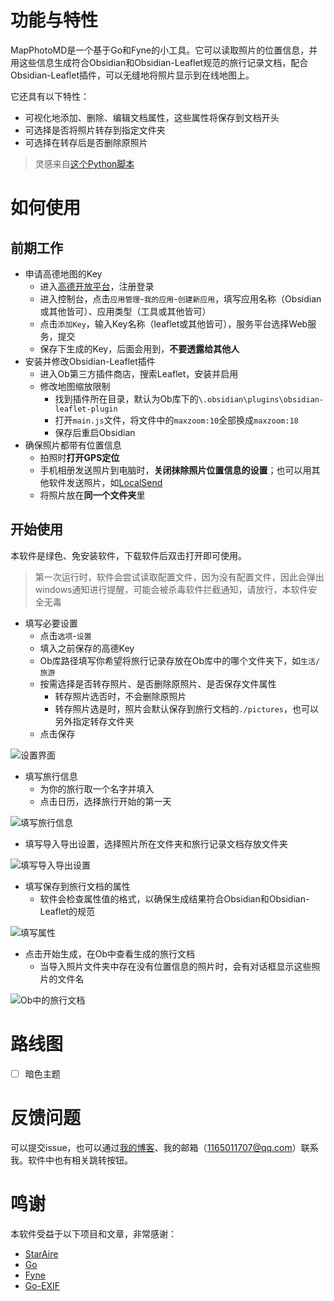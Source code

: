 # 功能与特性

MapPhotoMD是一个基于Go和Fyne的小工具。它可以读取照片的位置信息，并用这些信息生成符合Obsidian和Obsidian-Leaflet规范的旅行记录文档，配合Obsidian-Leaflet插件，可以无缝地将照片显示到在线地图上。

它还具有以下特性：

+ 可视化地添加、删除、编辑文档属性，这些属性将保存到文档开头
+ 可选择是否将照片转存到指定文件夹
+ 可选择在转存后是否删除原照片

> 灵感来自[这个Python脚本](https://sspai.com/post/80578)

# 如何使用

## 前期工作

+ 申请高德地图的Key
  + 进入[高德开放平台](https://lbs.amap.com/)，注册登录
  + 进入控制台，点击`应用管理`-`我的应用`-`创建新应用`，填写应用名称（Obsidian或其他皆可）、应用类型（工具或其他皆可）
  + 点击`添加Key`，输入Key名称（leaflet或其他皆可），服务平台选择Web服务，提交
  + 保存下生成的Key，后面会用到，**不要透露给其他人**
+ 安装并修改Obsidian-Leaflet插件
  + 进入Ob第三方插件商店，搜索Leaflet，安装并启用
  + 修改地图缩放限制
    + 找到插件所在目录，默认为Ob库下的`\.obsidian\plugins\obsidian-leaflet-plugin`
    + 打开`main.js`文件，将文件中的`maxzoom:10`全部换成`maxzoom:18`
    + 保存后重启Obsidian
+ 确保照片都带有位置信息
  + 拍照时**打开GPS定位**
  + 手机相册发送照片到电脑时，**关闭抹除照片位置信息的设置**；也可以用其他软件发送照片，如[LocalSend](https://github.com/localsend/localsend)
  + 将照片放在**同一个文件夹**里

## 开始使用

本软件是绿色、免安装软件，下载软件后双击打开即可使用。

> 第一次运行时，软件会尝试读取配置文件，因为没有配置文件，因此会弹出windows通知进行提醒，可能会被杀毒软件拦截通知，请放行，本软件安全无毒

+ 填写必要设置
  + 点击`选项`-`设置`
  + 填入之前保存的高德Key
  + Ob库路径填写你希望将旅行记录存放在Ob库中的哪个文件夹下，如`生活/旅游`
  + 按需选择是否转存照片、是否删除原照片、是否保存文件属性
    + 转存照片选否时，不会删除原照片
    + 转存照片选是时，照片会默认保存到旅行文档的`./pictures`，也可以另外指定转存文件夹
  + 点击保存

![设置界面](/img/settings.png)

+ 填写旅行信息
  + 为你的旅行取一个名字并填入
  + 点击日历，选择旅行开始的第一天

![填写旅行信息](img/travelTab.png)

+ 填写导入导出设置，选择照片所在文件夹和旅行记录文档存放文件夹

![填写导入导出设置](img/IOputTab.png)

+ 填写保存到旅行文档的属性
  + 软件会检查属性值的格式，以确保生成结果符合Obsidian和Obsidian-Leaflet的规范

![填写属性](img/addProperties.png)

+ 点击开始生成，在Ob中查看生成的旅行文档
  + 当导入照片文件夹中存在没有位置信息的照片时，会有对话框显示这些照片的文件名

![Ob中的旅行文档](img/result.png)

# 路线图

- [ ] 暗色主题

# 反馈问题

可以提交issue，也可以通过[我的博客](https://www.huangoo.top)、我的邮箱（1165011707@qq.com）联系我。软件中也有相关跳转按钮。

# 鸣谢

本软件受益于以下项目和文章，非常感谢：

+ [StarAire](https://sspai.com/post/80578)
+ [Go](https://github.com/golang/go)
+ [Fyne](https://github.com/fyne-io/fyne)
+ [Go-EXIF](https://github.com/rwcarlsen/goexif)

